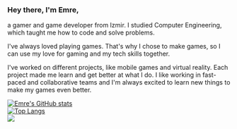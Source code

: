 ### Hey there, I'm Emre,
a gamer and game developer from Izmir. I studied Computer Engineering, which taught me how to code and solve problems.

I've always loved playing games. That's why I chose to make games, so I can use my love for gaming and my tech skills together.

I've worked on different projects, like mobile games and virtual reality. Each project made me learn and get better at what I do. I like working in fast-paced and collaborative teams and I'm always excited to learn new things to make my games even better.  

[![Emre's GitHub stats](https://github-readme-stats.vercel.app/api?username=idyne)](https://github.com/anuraghazra/github-readme-stats)  
[![Top Langs](https://github-readme-stats.vercel.app/api/top-langs/?username=idyne)](https://github.com/anuraghazra/github-readme-stats)  
![](https://komarev.com/ghpvc/?username=idyne)  
<!--
**idyne/idyne** is a ✨ _special_ ✨ repository because its `README.md` (this file) appears on your GitHub profile.

Here are some ideas to get you started:

- 🔭 I’m currently working on ...
- 🌱 I’m currently learning ...
- 👯 I’m looking to collaborate on ...
- 🤔 I’m looking for help with ...
- 💬 Ask me about ...
- 📫 How to reach me: ...
- 😄 Pronouns: ...
- ⚡ Fun fact: ...
-->

